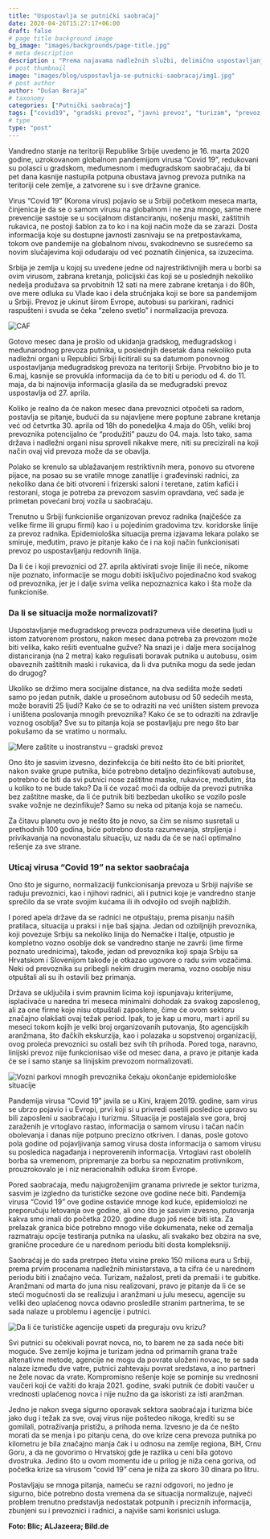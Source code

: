 ```yaml
---
title: "Uspostavlja se putnički saobraćaj"
date: 2020-04-26T15:27:17+06:00
draft: false
# page title background image
bg_image: "images/backgrounds/page-title.jpg"
# meta description
description : "Prema najavama nadležnih službi, delimično uspostavljanje međugradskog saobraćaja najavljeno je za ponedeljak 27. april, uspostavljanje gradskog prevoza očekuje se posle 4. maja 2020. godine."
# post thumbnail
image: "images/blog/uspostavlja-se-putnicki-saobracaj/img1.jpg"
# post author
author: "Dušan Beraja"
# taxonomy
categories: ["Putnički saobraćaj"]
tags: ["covid19", "gradski prevoz", "javni prevoz", "turizam", "prevoz putnika"]
# type
type: "post"
---
```


Vandredno stanje na teritoriji Republike Srbije uvedeno je 16. marta 2020 godine, uzrokovanom globalnom pandemijom virusa “Covid 19”, redukovani su polasci u gradskom, međumesnom i međugradskom saobraćaju, da bi pet dana kasnije nastupila potpuna obustava javnog prevoza putnika na teritoriji cele zemlje, a zatvorene su i sve državne granice.

Virus “Covid 19” (Korona virus) pojavio se u Srbiji početkom meseca marta, činjenica je da se o samom virusu na globalnom i ne zna mnogo, same mere prevencije sastoje se u socijalnom distanciranju, nošenju maski, zaštitnih rukavica, ne postoji šablon za to ko i na koji način može da se zarazi. Dosta informacija koje su dostupne javnosti zasnivaju se na pretpostavkama, tokom ove pandemije na globalnom nivou, svakodnevno se susrećemo sa novim slučajevima koji odudaraju od već poznatih činjenica, sa izuzecima.

Srbija je zemlja u kojoj su uvedene jedne od najrestriktivnijih mera u borbi sa ovim virusom, zabrana kretanja, policijski čas koji se u poslednjih nekoliko nedelja produžava sa prvobitnih 12 sati na mere zabrane kretanja i do 80h, ove mere odluka su Vlade kao i dela stručnjaka koji se bore sa pandemijom u Srbiji. Prevoz je ukinut širom Evrope, autobusi su parkirani, radnici raspušteni i svuda se čeka “zeleno svetlo” i normalizacija prevoza.

![CAF](/images/blog/uspostavlja-se-putnicki-saobracaj/img2.jpg "CAF")

Gotovo mesec dana je prošlo od ukidanja gradskog, međugradskog i međunarodnog prevoza putnika, u poslednjih desetak dana nekoliko puta nadležni organi u Republici Srbiji licitirali su sa datumom ponovnog uspostavljanja međugradskog prevoza na teritoriji Srbije. Prvobitno bio je to 6.maj, kasnije se provukla informacija da će to biti u periodu od 4. do 11. maja, da bi najnovija informacija glasila da se međugradski prevoz uspostavlja od 27. aprila.

Koliko je realno da će nakon mesec dana prevoznici otpočeti sa radom, postavlja se pitanje, budući da su najavljene mere poptune zabrane kretanja već od četvrtka 30. aprila od 18h do ponedeljka 4.maja do 05h, veliki broj prevoznika potencijalno će “produžiti” pauzu do 04. maja. Isto tako, sama država i nadležni organi nisu sproveli nikakve mere, niti su precizirali na koji način ovaj vid prevoza može da se obavlja.

Polako se krenulo sa ublažavanjem restriktivnih mera, ponovo su otvorene pijace, na posao su se vratile mnoge zanatlije i građevinski radnici, za nekoliko dana će biti otvoreni i frizerski saloni i teretane, zatim kafići i restorani, stoga je potreba za prevozom sasvim opravdana, već sada je primetan povećani broj vozila u saobraćaju.

Trenutno u Srbiji funkcioniše organizovan prevoz radnika (najčešće za velike firme ili grupu firmi) kao i u pojedinim gradovima tzv. koridorske linije za prevoz radnika. Epidemiološka situacija prema izjavama lekara polako se smiruje, međutim, pravo je pitanje kako će i na koji način funkcionisati prevoz po uspostavljanju redovnih linija.

Da li će i koji prevoznici od 27. aprila aktivirati svoje linije ili neće, nikome nije poznato, informacije se mogu dobiti isključivo pojedinačno kod svakog od prevoznika, jer je i dalje svima velika nepoznaznica kako i šta može da funkcioniše.

### Da li se situacija može normalizovati?

Uspostavljanje međugradskog prevoza podrazumeva više desetina ljudi u istom zatvorenom prostoru, nakon mesec dana potreba za prevozom može biti velika, kako rešiti eventualne gužve? Na snazi je i dalje mera socijalnog distanciranja (na 2 metra) kako regulisati boravak putnika u autobusu, osim obaveznih zaštitnih maski i rukavica, da li dva putnika mogu da sede jedan do drugog?

Ukoliko se držimo mera socijalne distance, na dva sedišta može sedeti samo po jedan putnik, dakle u prosečnom autobusu od 50 sedećih mesta, može boraviti 25 ljudi? Kako će se to odraziti na već uništen sistem prevoza i uništena poslovanja mnogih prevoznika? Kako će se to odraziti na zdravlje voznog osoblja? Sve su to pitanja koja se postavljaju pre nego što bar pokušamo da se vratimo u normalu.

![Mere zaštite u inostranstvu – gradski prevoz](/images/blog/uspostavlja-se-putnicki-saobracaj/img3.jpg "Mere zaštite u inostranstvu – gradski prevoz")

Ono što je sasvim izvesno, dezinfekcija će biti nešto što će biti prioritet, nakon svake grupe putnika, biće potrebno detaljno dezinfikovati autobuse, potrebno će biti da svi putnici nose zaštitne maske, rukavice, međutim, šta u koliko to ne bude tako? Da li će vozač moći da odbije da prevozi putnika bez zaštitne maske, da li će putnik biti bezbedan ukoliko se vozilo posle svake vožnje ne dezinfikuje? Samo su neka od pitanja koja se nameću.

Za čitavu planetu ovo je nešto što je novo, sa čim se nismo susretali u prethodnih 100 godina, biće potrebno dosta razumevanja, strpljenja i privikavanja na novonastalu situaciju, uz nadu da će se naći optimalno rešenje za sve strane.

### Uticaj virusa “Covid 19” na sektor saobraćaja

Ono što je sigurno, normalizaciji funkcionisanja prevoza u Srbiji najviše se raduju prevoznici, kao i njihovi radnici, ali i putnici koje je vandredno stanje sprečilo da se vrate svojim kućama ili ih odvojilo od svojih najbližih.

I pored apela države da se radnici ne otpuštaju, prema pisanju naših pratilaca, situacija u praksi i nije baš sjajna. Jedan od ozbiljnijih prevoznika, koji povezuje Srbiju sa nekoliko linija do Nemačke i Italije, otpustio je kompletno vozno osoblje dok se vandredno stanje ne završi (ime firme poznato urednicima), takođe, jedan od prevoznika koji spaja Srbiju sa Hrvatskom i Slovenijom takođe je otkazao ugovore o radu svim vozačima. Neki od prevoznika su pribegli nekim drugim merama, vozno osoblje nisu otpuštali ali su ih ostavili bez primanja.

Država se uključila i svim pravnim licima koji ispunjavaju kriterijume, isplaćivaće u naredna tri meseca minimalni dohodak za svakog zaposlenog, ali za one firme koje nisu otpuštali zaposlene, čime će ovom sektoru značajno olakšati ovaj težak period. Ipak, to je kap u moru, mart i april su meseci tokom kojih je velki broj organizovanih putovanja, što agencijskih aranžmana, što đačkih ekskurzija, kao i polazaka u sopstvenoj organizaciji, ovog proleća prevoznici su ostali bez svih tih prihoda. Pored toga, naravno, linijski prevoz nije funkcionisao više od mesec dana, a pravo je pitanje kada će se i samo stanje sa linijskim prevozom normalizovati.

![Vozni parkovi mnogih prevoznika čekaju okončanje epidemiološke situacije](/images/blog/uspostavlja-se-putnicki-saobracaj/img4.jpg "Vozni parkovi mnogih prevoznika čekaju okončanje epidemiološke situacije")

Pandemija virusa “Covid 19” javila se u Kini, krajem 2019. godine, sam virus se ubrzo pojavio i u Evropi, prvi koji si u privredi osetili posledice upravo su bili zaposleni u saobraćaju i turizmu. Situacija je postajala sve gora, broj zaraženih je vrtoglavo rastao, informacija o samom virusu i tačan način obolevanja i danas nije potpuno precizno otkriven. I danas, posle gotovo pola godine od pojavljivanja samog virusa dosta informacija o samom virusu su posledica nagađanja i neproverenih informacija. Vrtoglavi rast obolelih borba sa vremenom, pripremanje za borbu sa nepoznatim protivnikom, prouzrokovalo je i niz neracionalnih odluka širom Evrope.

Pored saobraćaja, među najugroženijim granama privrede je sektor turizma, sasvim je izgledno da turističke sezone ove godine neće biti. Pandemija virusa “Covid 19” ove godine ostaviće mnoge kod kuće, epidemiolozi ne preporučuju letovanja ove godine, ali ono što je sasvim izvesno, putovanja kakva smo imali do početka 2020. godine dugo još neće biti ista. Za prelazak granica biće potrebno mnogo više dokumenata, neke od zemalja razmatraju opcije testiranja putnika na ulasku, ali svakako bez obzira na sve, granične procedure će u narednom periodu biti dosta kompleksniji.

Saobraćaj je do sada pretrpeo štetu visine preko 150 miliona eura u Srbiji, prema prvim procenama nadležnih ministarstava, a ta cifra će u narednom periodu biti i značajno veća. Turizam, nažalost, preti da premaši i te gubitke. Aranžmani od marta do juna nisu realizovani, pravo je pitanje da li će se steći mogućnosti da se realizuju i aranžmani u julu mesecu, agencije su veliki deo uplaćenog novca odavno prosledile stranim partnerima, te se sada nalaze u problemu i agencije i putnici.

![Da li će turističke agencije uspeti da preguraju ovu krizu?](/images/blog/uspostavlja-se-putnicki-saobracaj/img5.jpg "Da li će turističke agencije uspeti da preguraju ovu krizu?")

Svi putnici su očekivali povrat novca, no, to barem ne za sada neće biti moguće. Sve zemlje kojima je turizam jedna od primarnih grana traže altenativne metode, agencije ne mogu da povrate uloženi novac, te se sada nalaze između dve vatre, putnici zahtevaju povrat sredstava, a ino partneri ne žele novac da vrate. Kompromisno rešenje koje se pominje su vrednosni vaučeri koji će važiti do kraja 2021. godine, svaki putnik će dobiti vaučer u vrednosti uplaćenog novca i nije nužno da ga iskoristi za isti aranžman.

Jedno je nakon svega sigurno oporavak sektora saobraćaja i turizma biće jako dug i težak za sve, ovaj virus nije poštedeo nikoga, krediti su se gomilali, potraživanja pristižu, a prihoda nema. Izvesno je da će nešto morati da se menja i po pitanju cena, do ove krize cena prevoza putnika po kilometru je bila značajno manja čak i u odnosu na zemlje regiona, BiH, Crnu Goru, a da ne govorimo o Hrvatskoj gde je razlika u ceni bila gotovo dvostruka. Jedino što u ovom momentu ide u prilog je niža cena goriva, od početka krize sa virusom “covid 19” cena je niža za skoro 30 dinara po litru.

Postavljaju se mnoga pitanja, nameću se razni odgovori, no jedno je sigurno, biće potrebno dosta vremena da se situacija normalizuje, najveći problem trenutno predstavlja nedostatak potpunih i preciznih informacija, zbunjeni su i prevoznici i radnici, a najviše sami korisnici usluga.

**Foto: Blic; ALJazeera; Bild.de**